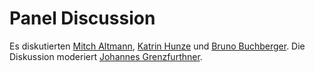 # Panel Discussion

Es diskutierten [Mitch Altmann](https://en.wikipedia.org/wiki/Mitch\_Altman), [Katrin Hunze](https://raumperspektive.com/) und [Bruno Buchberger](https://en.wikipedia.org/wiki/Bruno\_Buchberger). Die Diskussion moderiert [Johannes Grenzfurthner](https://en.wikipedia.org/wiki/Johannes\_Grenzfurthner).
